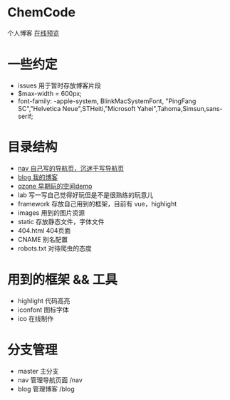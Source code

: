 # ChemCode
个人博客 [在线预览](https://chemcode.tk)


# 一些约定
- issues 用于暂时存放博客片段
- $max-width = 600px;
- font-family: -apple-system, BlinkMacSystemFont, "PingFang SC","Helvetica Neue",STHeiti,"Microsoft Yahei",Tahoma,Simsun,sans-serif;


# 目录结构
- [nav 自己写的导航页，沉迷于写导航页](https://chemcode.tk/nav/index.html)
- [blog 我的博客](https://chemcode.tk/blog/index.html)
- [qzone 早期玩的空间demo](https://chemcode.tk/qzone/index.html)
- lab 写一写自己觉得好玩但是不是很熟练的玩意儿
- framework 存放自己用到的框架，目前有 vue，highlight
- images 用到的图片资源
- static 存放静态文件，字体文件
- 404.html 404页面
- CNAME 别名配置
- robots.txt 对待爬虫的态度

# 用到的框架 && 工具
- highlight 代码高亮
- iconfont 图标字体
- ico 在线制作 

# 分支管理
- master 主分支
- nav 管理导航页面 /nav
- blog 管理博客 /blog





